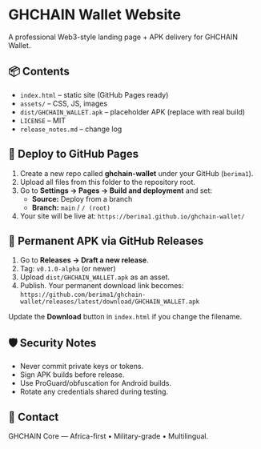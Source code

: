 # GHCHAIN Wallet Website

A professional Web3-style landing page + APK delivery for GHCHAIN Wallet.

## 📦 Contents
- `index.html` – static site (GitHub Pages ready)
- `assets/` – CSS, JS, images
- `dist/GHCHAIN_WALLET.apk` – placeholder APK (replace with real build)
- `LICENSE` – MIT
- `release_notes.md` – change log

## 🚀 Deploy to GitHub Pages
1. Create a new repo called **ghchain-wallet** under your GitHub (`berima1`).
2. Upload all files from this folder to the repository root.
3. Go to **Settings → Pages → Build and deployment** and set:
   - **Source:** Deploy from a branch
   - **Branch:** `main` / `/ (root)`
4. Your site will be live at: `https://berima1.github.io/ghchain-wallet/`

## 🧩 Permanent APK via GitHub Releases
1. Go to **Releases → Draft a new release**.
2. Tag: `v0.1.0-alpha` (or newer)
3. Upload `dist/GHCHAIN_WALLET.apk` as an asset.
4. Publish. Your permanent download link becomes:
   `https://github.com/berima1/ghchain-wallet/releases/latest/download/GHCHAIN_WALLET.apk`

Update the **Download** button in `index.html` if you change the filename.

## 🛡 Security Notes
- Never commit private keys or tokens.
- Sign APK builds before release.
- Use ProGuard/obfuscation for Android builds.
- Rotate any credentials shared during testing.

## 🧠 Contact
GHCHAIN Core — Africa-first • Military-grade • Multilingual.

